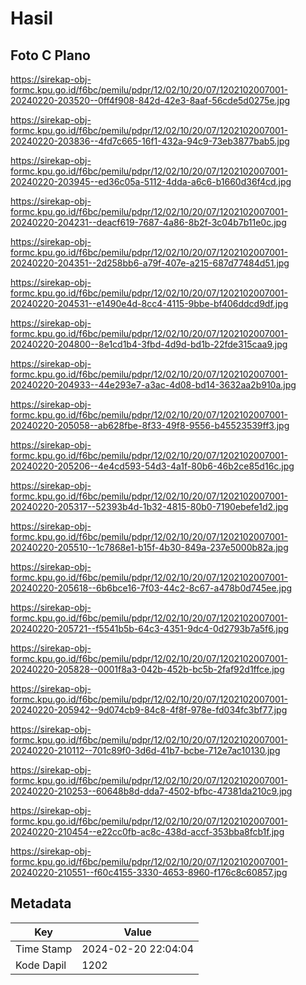 # Hasil

## Foto C Plano

https://sirekap-obj-formc.kpu.go.id/f6bc/pemilu/pdpr/12/02/10/20/07/1202102007001-20240220-203520--0ff4f908-842d-42e3-8aaf-56cde5d0275e.jpg

https://sirekap-obj-formc.kpu.go.id/f6bc/pemilu/pdpr/12/02/10/20/07/1202102007001-20240220-203836--4fd7c665-16f1-432a-94c9-73eb3877bab5.jpg

https://sirekap-obj-formc.kpu.go.id/f6bc/pemilu/pdpr/12/02/10/20/07/1202102007001-20240220-203945--ed36c05a-5112-4dda-a6c6-b1660d36f4cd.jpg

https://sirekap-obj-formc.kpu.go.id/f6bc/pemilu/pdpr/12/02/10/20/07/1202102007001-20240220-204231--deacf619-7687-4a86-8b2f-3c04b7b11e0c.jpg

https://sirekap-obj-formc.kpu.go.id/f6bc/pemilu/pdpr/12/02/10/20/07/1202102007001-20240220-204351--2d258bb6-a79f-407e-a215-687d77484d51.jpg

https://sirekap-obj-formc.kpu.go.id/f6bc/pemilu/pdpr/12/02/10/20/07/1202102007001-20240220-204531--e1490e4d-8cc4-4115-9bbe-bf406ddcd9df.jpg

https://sirekap-obj-formc.kpu.go.id/f6bc/pemilu/pdpr/12/02/10/20/07/1202102007001-20240220-204800--8e1cd1b4-3fbd-4d9d-bd1b-22fde315caa9.jpg

https://sirekap-obj-formc.kpu.go.id/f6bc/pemilu/pdpr/12/02/10/20/07/1202102007001-20240220-204933--44e293e7-a3ac-4d08-bd14-3632aa2b910a.jpg

https://sirekap-obj-formc.kpu.go.id/f6bc/pemilu/pdpr/12/02/10/20/07/1202102007001-20240220-205058--ab628fbe-8f33-49f8-9556-b45523539ff3.jpg

https://sirekap-obj-formc.kpu.go.id/f6bc/pemilu/pdpr/12/02/10/20/07/1202102007001-20240220-205206--4e4cd593-54d3-4a1f-80b6-46b2ce85d16c.jpg

https://sirekap-obj-formc.kpu.go.id/f6bc/pemilu/pdpr/12/02/10/20/07/1202102007001-20240220-205317--52393b4d-1b32-4815-80b0-7190ebefe1d2.jpg

https://sirekap-obj-formc.kpu.go.id/f6bc/pemilu/pdpr/12/02/10/20/07/1202102007001-20240220-205510--1c7868e1-b15f-4b30-849a-237e5000b82a.jpg

https://sirekap-obj-formc.kpu.go.id/f6bc/pemilu/pdpr/12/02/10/20/07/1202102007001-20240220-205618--6b6bce16-7f03-44c2-8c67-a478b0d745ee.jpg

https://sirekap-obj-formc.kpu.go.id/f6bc/pemilu/pdpr/12/02/10/20/07/1202102007001-20240220-205721--f5541b5b-64c3-4351-9dc4-0d2793b7a5f6.jpg

https://sirekap-obj-formc.kpu.go.id/f6bc/pemilu/pdpr/12/02/10/20/07/1202102007001-20240220-205828--0001f8a3-042b-452b-bc5b-2faf92d1ffce.jpg

https://sirekap-obj-formc.kpu.go.id/f6bc/pemilu/pdpr/12/02/10/20/07/1202102007001-20240220-205942--9d074cb9-84c8-4f8f-978e-fd034fc3bf77.jpg

https://sirekap-obj-formc.kpu.go.id/f6bc/pemilu/pdpr/12/02/10/20/07/1202102007001-20240220-210112--701c89f0-3d6d-41b7-bcbe-712e7ac10130.jpg

https://sirekap-obj-formc.kpu.go.id/f6bc/pemilu/pdpr/12/02/10/20/07/1202102007001-20240220-210253--60648b8d-dda7-4502-bfbc-47381da210c9.jpg

https://sirekap-obj-formc.kpu.go.id/f6bc/pemilu/pdpr/12/02/10/20/07/1202102007001-20240220-210454--e22cc0fb-ac8c-438d-accf-353bba8fcb1f.jpg

https://sirekap-obj-formc.kpu.go.id/f6bc/pemilu/pdpr/12/02/10/20/07/1202102007001-20240220-210551--f60c4155-3330-4653-8960-f176c8c60857.jpg


## Metadata

| Key        | Value               |
| ---------- | ------------------- |
| Time Stamp | 2024-02-20 22:04:04 |
| Kode Dapil | 1202                |



